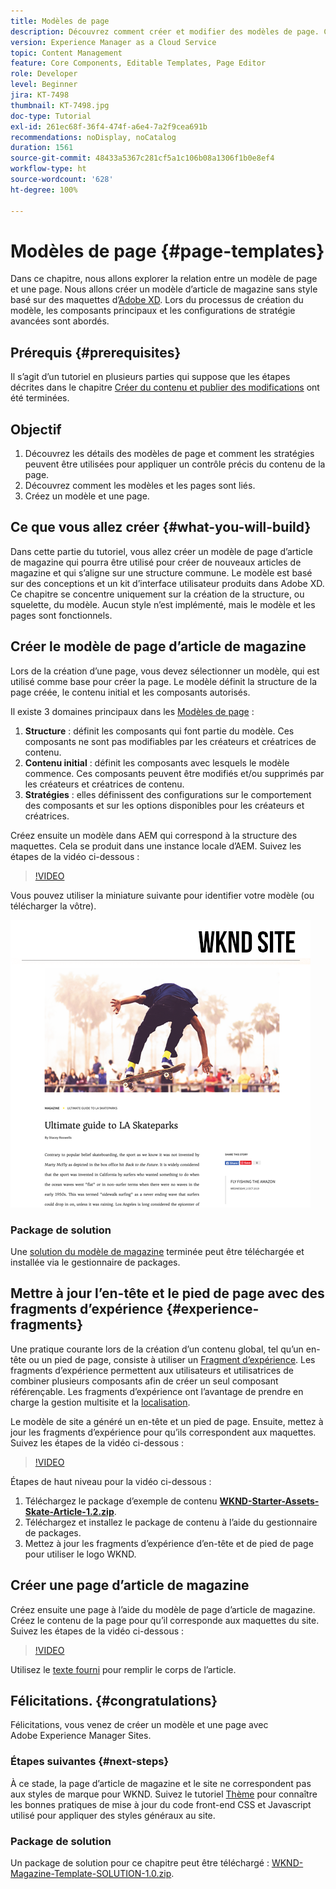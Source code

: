 ```yaml
---
title: Modèles de page
description: Découvrez comment créer et modifier des modèles de page. Comprenez la relation entre un modèle de page et une page. Découvrez comment configurer les stratégies d’un modèle de page afin de garantir la gouvernance granulaire et la cohérence de marque du contenu.  Un modèle d’article de magazine bien structuré est créé à partir d’une maquette d’Adobe XD.
version: Experience Manager as a Cloud Service
topic: Content Management
feature: Core Components, Editable Templates, Page Editor
role: Developer
level: Beginner
jira: KT-7498
thumbnail: KT-7498.jpg
doc-type: Tutorial
exl-id: 261ec68f-36f4-474f-a6e4-7a2f9cea691b
recommendations: noDisplay, noCatalog
duration: 1561
source-git-commit: 48433a5367c281cf5a1c106b08a1306f1b0e8ef4
workflow-type: ht
source-wordcount: '628'
ht-degree: 100%

---
```


# Modèles de page {#page-templates}

Dans ce chapitre, nous allons explorer la relation entre un modèle de page et une page. Nous allons créer un modèle d’article de magazine sans style basé sur des maquettes d’[Adobe XD](https://www.adobe.com/fr/products/xd.html). Lors du processus de création du modèle, les composants principaux et les configurations de stratégie avancées sont abordés.

## Prérequis {#prerequisites}

Il s’agit d’un tutoriel en plusieurs parties qui suppose que les étapes décrites dans le chapitre [Créer du contenu et publier des modifications](./author-content-publish.md) ont été terminées.

## Objectif

1. Découvrez les détails des modèles de page et comment les stratégies peuvent être utilisées pour appliquer un contrôle précis du contenu de la page.
1. Découvrez comment les modèles et les pages sont liés.
1. Créez un modèle et une page.

## Ce que vous allez créer {#what-you-will-build}

Dans cette partie du tutoriel, vous allez créer un modèle de page d’article de magazine qui pourra être utilisé pour créer de nouveaux articles de magazine et qui s’aligne sur une structure commune. Le modèle est basé sur des conceptions et un kit d’interface utilisateur produits dans Adobe XD. Ce chapitre se concentre uniquement sur la création de la structure, ou squelette, du modèle. Aucun style n’est implémenté, mais le modèle et les pages sont fonctionnels.

## Créer le modèle de page d’article de magazine

Lors de la création d’une page, vous devez sélectionner un modèle, qui est utilisé comme base pour créer la page. Le modèle définit la structure de la page créée, le contenu initial et les composants autorisés.

Il existe 3 domaines principaux dans les [Modèles de page](https://experienceleague.adobe.com/docs/experience-manager-cloud-service/sites/authoring/features/templates.html?lang=fr) :

1. **Structure** : définit les composants qui font partie du modèle. Ces composants ne sont pas modifiables par les créateurs et créatrices de contenu.
1. **Contenu initial** : définit les composants avec lesquels le modèle commence. Ces composants peuvent être modifiés et/ou supprimés par les créateurs et créatrices de contenu.
1. **Stratégies** : elles définissent des configurations sur le comportement des composants et sur les options disponibles pour les créateurs et créatrices.

Créez ensuite un modèle dans AEM qui correspond à la structure des maquettes. Cela se produit dans une instance locale d’AEM. Suivez les étapes de la vidéo ci-dessous :

>[!VIDEO](https://video.tv.adobe.com/v/332915?quality=12&learn=on)

Vous pouvez utiliser la miniature suivante pour identifier votre modèle (ou télécharger la vôtre).

![Miniature du modèle de page d’article.](./assets/page-templates/article-page-template-thumbnail.png)


### Package de solution

Une [solution du modèle de magazine](assets/page-templates/WKND-Magazine-Template-SOLUTION-1.1.zip) terminée peut être téléchargée et installée via le gestionnaire de packages.

## Mettre à jour l’en-tête et le pied de page avec des fragments d’expérience {#experience-fragments}

Une pratique courante lors de la création d’un contenu global, tel qu’un en-tête ou un pied de page, consiste à utiliser un [Fragment d’expérience](https://experienceleague.adobe.com/docs/experience-manager-learn/sites/experience-fragments/experience-fragments-feature-video-use.html?lang=fr). Les fragments d’expérience permettent aux utilisateurs et utilisatrices de combiner plusieurs composants afin de créer un seul composant référençable. Les fragments d’expérience ont l’avantage de prendre en charge la gestion multisite et la [localisation](https://experienceleague.adobe.com/docs/experience-manager-core-components/using/wcm-components/experience-fragment.html?lang=fr#localized-site-structure).

Le modèle de site a généré un en-tête et un pied de page. Ensuite, mettez à jour les fragments d’expérience pour qu’ils correspondent aux maquettes. Suivez les étapes de la vidéo ci-dessous :

>[!VIDEO](https://video.tv.adobe.com/v/332916?quality=12&learn=on)

Étapes de haut niveau pour la vidéo ci-dessous :

1. Téléchargez le package d’exemple de contenu **[WKND-Starter-Assets-Skate-Article-1.2.zip](assets/page-templates/WKND-Starter-Assets-Skate-Article-1.2.zip)**.
1. Téléchargez et installez le package de contenu à l’aide du gestionnaire de packages.
1. Mettez à jour les fragments d’expérience d’en-tête et de pied de page pour utiliser le logo WKND.

## Créer une page d’article de magazine

Créez ensuite une page à l’aide du modèle de page d’article de magazine. Créez le contenu de la page pour qu’il corresponde aux maquettes du site. Suivez les étapes de la vidéo ci-dessous :

>[!VIDEO](https://video.tv.adobe.com/v/332917?quality=12&learn=on)

Utilisez le [texte fourni](./assets/page-templates/la-skateparks-copy.txt) pour remplir le corps de l’article.

## Félicitations. {#congratulations}

Félicitations, vous venez de créer un modèle et une page avec Adobe Experience Manager Sites.

### Étapes suivantes {#next-steps}

À ce stade, la page d’article de magazine et le site ne correspondent pas aux styles de marque pour WKND. Suivez le tutoriel [Thème](theming.md) pour connaître les bonnes pratiques de mise à jour du code front-end CSS et Javascript utilisé pour appliquer des styles généraux au site.

### Package de solution

Un package de solution pour ce chapitre peut être téléchargé : [WKND-Magazine-Template-SOLUTION-1.0.zip](assets/page-templates/WKND-Magazine-Template-SOLUTION-1.0.zip).
